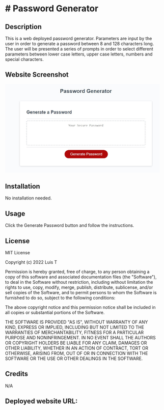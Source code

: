 # # Password Generator


## Description

This is a web deployed password generator. Parameters are input by the user in order to generate a password between 8 and 128 characters long. The user will be presented a series of prompts in order to select different parameters between lower case letters, upper case letters, numbers and special characters. 

## Website Screenshot

<img src="./images/Screenshot_1.jpg">

## Installation
 
No installation needed. 

## Usage 

Click the Generate Password button and follow the instructions. 

## License 

MIT License

Copyright (c) 2022 Luis T

Permission is hereby granted, free of charge, to any person obtaining a copy
of this software and associated documentation files (the "Software"), to deal
in the Software without restriction, including without limitation the rights
to use, copy, modify, merge, publish, distribute, sublicense, and/or sell
copies of the Software, and to permit persons to whom the Software is
furnished to do so, subject to the following conditions:

The above copyright notice and this permission notice shall be included in all
copies or substantial portions of the Software.

THE SOFTWARE IS PROVIDED "AS IS", WITHOUT WARRANTY OF ANY KIND, EXPRESS OR
IMPLIED, INCLUDING BUT NOT LIMITED TO THE WARRANTIES OF MERCHANTABILITY,
FITNESS FOR A PARTICULAR PURPOSE AND NONINFRINGEMENT. IN NO EVENT SHALL THE
AUTHORS OR COPYRIGHT HOLDERS BE LIABLE FOR ANY CLAIM, DAMAGES OR OTHER
LIABILITY, WHETHER IN AN ACTION OF CONTRACT, TORT OR OTHERWISE, ARISING FROM,
OUT OF OR IN CONNECTION WITH THE SOFTWARE OR THE USE OR OTHER DEALINGS IN THE
SOFTWARE.


## Credits

N/A

## Deployed website URL: 